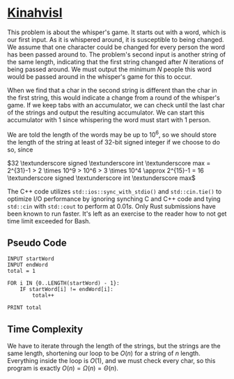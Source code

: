 # [Kinahvisl](https://open.kattis.com/problems/kinahvisl)

This problem is about the whisper's game. It starts out with a word, which is our first input. As it is whispered around, it is susceptible to being changed. We assume that one character could be changed for every person the word has been passed around to. The problem's second input is another string of the same length, indicating that the first string changed after $N$ iterations of being passed around. We must output the minimum $N$ people this word would be passed around in the whisper's game for this to occur.

When we find that a char in the second string is different than the char in the first string, this would indicate a change from a round of the whisper's game. If we keep tabs with an accumulator, we can check until the last char of the strings and output the resulting accumulator. We can start this accumulator with $1$ since whispering the word must start with $1$ person.

We are told the length of the words may be up to $10^6$, so we should store the length of the string at least of $32$-bit signed integer if we choose to do so, since

$32 \textunderscore signed \textunderscore int \textunderscore max = 2^{31}-1 > 2 \times 10^9 > 10^6 > 3 \times 10^4 \approx 2^{15}-1 = 16 \textunderscore signed \textunderscore int \textunderscore max$

The C++ code utilizes `std::ios::sync_with_stdio()` and `std::cin.tie()` to optimize I/O performance by ignoring synching C and C++ code and tying `std::cin` with `std::cout` to perform at $0.01s$. Only Rust submissions have been known to run faster. It's left as an exercise to the reader how to not get time limit exceeded for Bash.

## Pseudo Code
```
INPUT startWord
INPUT endWord
total = 1

FOR i IN {0..LENGTH(startWord) - 1}:
    IF startWord[i] != endWord[i]:
        total++

PRINT total
```

## Time Complexity
We have to iterate through the length of the strings, but the strings are the same length, shortening our loop to be $O(n)$ for a string of $n$ length. Everything inside the loop is $O(1)$, and we must check every char, so this program is exactly $O(n) = \Omega(n) = \Theta(n)$.